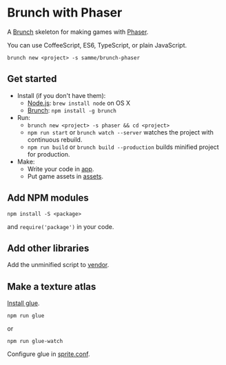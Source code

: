 Brunch with Phaser
==================

A [Brunch](http://brunch.io) skeleton for making games with [Phaser](http://phaser.io).

You can use CoffeeScript, ES6, TypeScript, or plain JavaScript.

    brunch new <project> -s samme/brunch-phaser

Get started
-----------

- Install (if you don't have them):
  - [Node.js](http://nodejs.org): `brew install node` on OS X
  - [Brunch](http://brunch.io): `npm install -g brunch`
- Run:
  - `brunch new <project> -s phaser && cd <project>`
  - `npm run start` or `brunch watch --server` watches the project with continuous rebuild.
  - `npm run build` or `brunch build --production` builds minified project for production.
- Make:
  - Write your code in [app](app).
  - Put game assets in [assets](app/static/assets).

Add NPM modules
---------------

    npm install -S <package>

and `require('package')` in your code.

Add other libraries
-------------------

Add the unminified script to [vendor](vendor).

Make a texture atlas
--------------------

[Install glue](http://glue.readthedocs.io/en/latest/installation.html).

    npm run glue

or

    npm run glue-watch

Configure glue in [sprite.conf](app/static/assets/sprite.conf).
